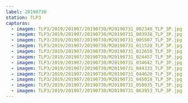 ```yaml
---
label: 20190730
station: TLP3
capturas:
  - imagem: TLP3/2019/201907/20190730/M20190731_002349_TLP_3P.jpg
  - imagem: TLP3/2019/201907/20190730/M20190731_003938_TLP_3P.jpg
  - imagem: TLP3/2019/201907/20190730/M20190731_005507_TLP_3P.jpg
  - imagem: TLP3/2019/201907/20190730/M20190731_011528_TLP_3P.jpg
  - imagem: TLP3/2019/201907/20190730/M20190731_012650_TLP_3P.jpg
  - imagem: TLP3/2019/201907/20190730/M20190731_024457_TLP_3P.jpg
  - imagem: TLP3/2019/201907/20190730/M20190731_034642_TLP_3P.jpg
  - imagem: TLP3/2019/201907/20190730/M20190731_044333_TLP_3P.jpg
  - imagem: TLP3/2019/201907/20190730/M20190731_044620_TLP_3P.jpg
  - imagem: TLP3/2019/201907/20190730/M20190731_045018_TLP_3P.jpg
  - imagem: TLP3/2019/201907/20190730/M20190731_050035_TLP_3P.jpg
  - imagem: TLP3/2019/201907/20190730/M20190731_063953_TLP_3P.jpg
---
```

